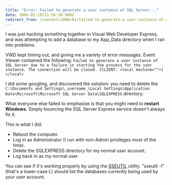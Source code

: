 ```yaml
---
title: "Error: Failed to generate a user instance of SQL Server..."
date: 2006-01-18T21:55:30.000Z
redirect_from: /content/2006/01/failed-to-generate-a-user-instance-of-sql-server
---
```

I was just hacking something together in Visual Web Developer Express, and was attempting to add a database to my App_Data directory when I ran into problems.

VWD kept timing out, and giving me a variety of error messages. Event Viewer contained the following: `Failed to generate a user instance of SQL Server due to a failure in starting the process for the user instance. The connection will be closed. [CLIENT: <local machine="">]</local>`

I did some googling, and discovered the solution: you need to delete the `C:\Documents and Settings\_username_\Local Settings\Application Data\Microsoft\Microsoft SQL Server Data\SQLEXPRESS` directory.

What everyone else failed to emphasise is that you might need to **restart Windows**. Simply bouncing the SQL Server Express service doesn't always fix it.

This is what I did:

*   Reboot the computer.
*   Log in as Administrator (I run with non-Admin privileges most of the time).
*   Delete the SQLEXPRESS directory for my normal user account.
*   Log back in as my normal user.

You can see if it's working properly by using the [SSEUTIL](http://www.microsoft.com/downloads/details.aspx?FamilyID=fa87e828-173f-472e-a85c-27ed01cf6b02&DisplayLang=en) utility. "sseutil -l" (that's a lower-case L) should list the databases currently being used by your user account.
